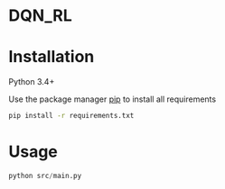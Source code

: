 # DQN_RL

# Installation
Python 3.4+

Use the package manager [pip](https://pip.pypa.io/en/stable/) to install all requirements
```bash
pip install -r requirements.txt
```

# Usage
```python
python src/main.py
```
